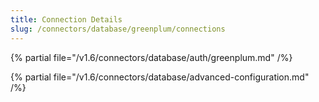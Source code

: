```yaml
---
title: Connection Details
slug: /connectors/database/greenplum/connections
---
```


{% partial file="/v1.6/connectors/database/auth/greenplum.md" /%}

{% partial file="/v1.6/connectors/database/advanced-configuration.md" /%}